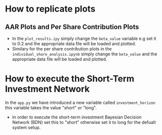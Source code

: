 # How to replicate plots

## AAR Plots and Per Share Contribution Plots
- In the `plot_results.ipy` simply change the `beta_value` variable e.g set it to 0.2 and the appropriate data file will be loaded and plotted.
- Similary for the per share contribution plots in the `individual_share_analysis.ipynb` simply change the `beta_value` and the appropriate data file will be loaded and plotted.


# How to execute the Short-Term Investment Network

In the `app.py` we have introduced a new variable called `investment_horizon` this variable takes the value "short" or "long".
 - In order to execute the short-term investment Bayesian Decision Network (BDN) set this to "short" otherwise set it to long for the defualt system setup.